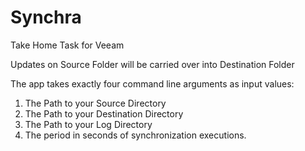 # Synchra
Take Home Task for Veeam

Updates on Source Folder will be carried over into Destination Folder

The app takes exactly four command line arguments as input values:
1. The Path to your Source Directory
2. The Path to your Destination Directory
3. The Path to your Log Directory
4. The period in seconds of synchronization executions.
